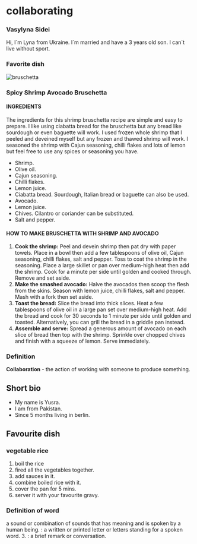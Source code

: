 # collaborating

### Vasylyna Sidei
Hi, I´m Lyna from Ukraine. I´m married and have a 3 years old son. I can´t live without sport.

### Favorite dish
![bruschetta](https://simply-delicious-food.com/wp-content/uploads/2022/02/Prawn-smashed-avocado-bruschetta-2.jpg)


### Spicy Shrimp Avocado Bruschetta

#### INGREDIENTS
The ingredients for this shrimp bruschetta recipe are simple and easy to prepare. I like using ciabatta bread for the bruschetta but any bread like sourdough or even baguette will work. I used frozen whole shrimp that I peeled and deveined myself but any frozen and thawed shrimp will work. I seasoned the shrimp with Cajun seasoning, chilli flakes and lots of lemon but feel free to use any spices or seasoning you have.

- Shrimp. 
- Olive oil.
- Cajun seasoning. 
- Chilli flakes. 
- Lemon juice.
- Ciabatta bread. Sourdough, Italian bread or baguette can also be used.
- Avocado.
- Lemon juice. 
- Chives. Cilantro or coriander can be substituted.
- Salt and pepper.

#### HOW TO MAKE BRUSCHETTA WITH SHRIMP AND AVOCADO
1. **Cook the shrimp:** Peel and devein shrimp then pat dry with paper towels. Place in a bowl then add a few tablespoons of olive oil, Cajun seasoning, chilli flakes, salt and pepper. Toss to coat the shrimp in the seasoning. Place a large skillet or pan over medium-high heat then add the shrimp. Cook for a minute per side until golden and cooked through. Remove and set aside.
2. **Make the smashed avocado:** Halve the avocados then scoop the flesh from the skins. Season with lemon juice, chilli flakes, salt and pepper. Mash with a fork then set aside.
3. **Toast the bread:** Slice the bread into thick slices. Heat a few tablespoons of olive oil in a large pan set over medium-high heat. Add the bread and cook for 30 seconds to 1 minute per side until golden and toasted. Alternatively, you can grill the bread in a griddle pan instead.
4. **Assemble and serve:** Spread a generous amount of avocado on each slice of bread then top with the shrimp. Sprinkle over chopped chives and finish with a squeeze of lemon. Serve immediately.

### Definition 
**Collaboration** - the action of working with someone to produce something.



## Short bio

- My name is Yusra.
- I am from Pakistan.
- Since 5 months living in berlin.

## Favourite dish

### vegetable rice

1. boil the rice
2. fired all the vegetables together.
3. add sauces in it.
4. combine boiled rice with it.
5. cover the pan for 5 mins.
6. server it with your favourite gravy.

### Definition of word 

a sound or combination of sounds that has meaning and is spoken by a human being. : a written or printed letter or letters standing for a spoken word. 3. : a brief remark or conversation.

